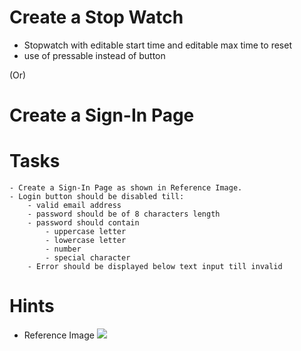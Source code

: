 # Create a Stop Watch

- Stopwatch with editable start time and editable max time to reset
- use of pressable instead of button

(Or)

# Create a Sign-In Page

# Tasks
    - Create a Sign-In Page as shown in Reference Image.
    - Login button should be disabled till:
        - valid email address
        - password should be of 8 characters length
        - password should contain 
            - uppercase letter
            - lowercase letter
            - number
            - special character
        - Error should be displayed below text input till invalid
# Hints

- Reference Image
![](https://firebasestorage.googleapis.com/v0/b/mymasai-school.appspot.com/o/react-native-v3%2FSignInPage.jpeg?alt=media&token=849ea12d-9ca6-4865-abc8-c250ae2e3996)
